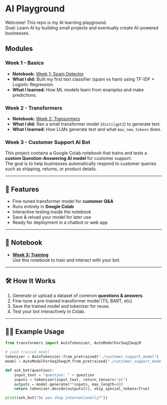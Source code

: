 # AI Playground

Welcome! This repo is my AI learning playground.  
Goal: Learn AI by building small projects and eventually create AI-powered businesses.

## Modules

### Week 1 - Basics
- **Notebook:** [Week 1: Spam Detector](week1_spam_detector.ipynb) 
- **What I did:** Built my first text classifier (spam vs ham) using TF-IDF + Logistic Regression.  
- **What I learned:** How ML models learn from examples and make predictions.

### Week 2 - Transformers
- **Notebook:** [Week 2: Transormers](week2_transformers.ipynb)  
- **What I did:** Ran a small transformer model (`distilgpt2`) to generate text.  
- **What I learned:** How LLMs generate text and what `max_new_tokens` does.

### Week 3 - Customer Support AI Bot

This project contains a Google Colab notebook that trains and tests a **custom Question-Answering AI model** for customer support.  
The goal is to help businesses automatically respond to customer queries such as shipping, returns, or product details.

---

## 🚀 Features
- Fine-tuned transformer model for **customer Q&A**  
- Runs entirely in **Google Colab**  
- Interactive testing inside the notebook  
- Save & reload your model for later use  
- Ready for deployment in a chatbot or web app  

---

## 📂 Notebook
- **[Week 3: Training](week3_training.ipynb)**  
  Use this notebook to train and interact with your bot.

---

## 🛠️ How It Works
1. Generate or upload a dataset of common **questions & answers**.  
2. Fine-tune a pre-trained transformer model (T5, BART, etc).  
3. Save the trained model and tokenizer for reuse.  
4. Test your bot interactively in Colab.  

---

## 🧑‍💻 Example Usage
```python
from transformers import AutoTokenizer, AutoModelForSeq2SeqLM

# Load trained model
tokenizer = AutoTokenizer.from_pretrained("./customer_support_model")
model = AutoModelForSeq2SeqLM.from_pretrained("./customer_support_model")

def ask_bot(question):
    input_text = "question: " + question
    inputs = tokenizer(input_text, return_tensors="pt")
    outputs = model.generate(**inputs, max_length=80)
    return tokenizer.decode(outputs[0], skip_special_tokens=True)

print(ask_bot("Do you ship internationally?"))
